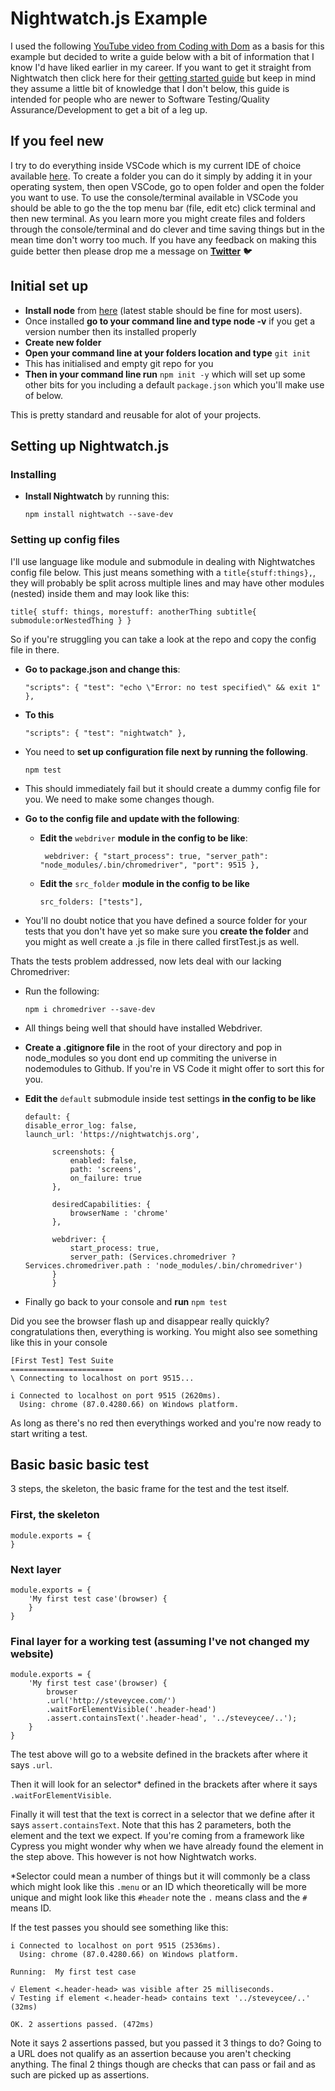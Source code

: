 # Nightwatch.js Example

I used the following [YouTube video from Coding with Dom](https://www.youtube.com/watch?v=Q8jIlG6WXvI) as a basis for this example but decided to write a guide below with a bit of information that I know I'd have liked earlier in my career. If you want to get it straight from Nightwatch then click here for their [getting started guide](https://nightwatchjs.org/gettingstarted/) but keep in mind they assume a little bit of knowledge that I don't below, this guide is intended for people who are newer to Software Testing/Quality Assurance/Development to get a bit of a leg up.

## If you feel new

I try to do everything inside VSCode which is my current IDE of choice available [here](https://code.visualstudio.com/). To create a folder you can do it simply by adding it in your operating system, then open VSCode, go to open folder and open the folder you want to use. To use the console/terminal available in VSCode you should be able to go the the top menu bar (file, edit etc) click terminal and then new terminal. As you learn more you might create files and folders through the console/terminal and do clever and time saving things but in the mean time don't worry too much. If you have any feedback on making this guide better then please drop me a message on **[Twitter](https://twitter.com/steveycee?lang=en)** 🐦

## Initial set up

- **Install node** from [here](https://nodejs.org/en/download/) (latest stable should be fine for most users).
- Once installed **go to your command line and type node -v** if you get a version number then its installed properly
- **Create new folder**
- **Open your command line at your folders location and type** `git init`
- This has initialised and empty git repo for you
- **Then in your command line run** `npm init -y` which will set up some other bits for you including a default `package.json` which you'll make use of below.

This is pretty standard and reusable for alot of your projects.

## Setting up Nightwatch.js

### Installing

- **Install Nightwatch** by running this:

  `npm install nightwatch --save-dev`

### Setting up config files

I'll use language like module and submodule in dealing with Nightwatches config file below. This just means something with a `title{stuff:things},`, they will probably be split across multiple lines and may have other modules (nested) inside them and may look like this:

`title{ stuff: things, morestuff: anotherThing subtitle{ submodule:orNestedThing } }`

So if you're struggling you can take a look at the repo and copy the config file in there.

- **Go to package.json and change this**:

  `"scripts": { "test": "echo \"Error: no test specified\" && exit 1" },`

- **To this**

  `"scripts": { "test": "nightwatch" },`

- You need to **set up configuration file next by running the following**.

  `npm test`

- This should immediately fail but it should create a dummy config file for you. We need to make some changes though.

- **Go to the config file and update with the following**:

  - **Edit the** `webdriver` **module in the config to be like**:

    ` webdriver: { "start_process": true, "server_path": "node_modules/.bin/chromedriver", "port": 9515 },`

  - **Edit the** `src_folder` **module in the config to be like**

    `src_folders: ["tests"],`

- You'll no doubt notice that you have defined a source folder for your tests that you don't have yet so make sure you **create the folder** and you might as well create a .js file in there called firstTest.js as well.

Thats the tests problem addressed, now lets deal with our lacking Chromedriver:

- Run the following:

  `npm i chromedriver --save-dev`

- All things being well that should have installed Webdriver.

- **Create a .gitignore file** in the root of your directory and pop in node_modules so you dont end up commiting the universe in nodemodules to Github. If you're in VS Code it might offer to sort this for you.

- **Edit the** `default` submodule inside test settings **in the config to be like**

  ```
  default: {
  disable_error_log: false,
  launch_url: 'https://nightwatchjs.org',

        screenshots: {
            enabled: false,
            path: 'screens',
            on_failure: true
        },

        desiredCapabilities: {
            browserName : 'chrome'
        },

        webdriver: {
            start_process: true,
            server_path: (Services.chromedriver ? Services.chromedriver.path : 'node_modules/.bin/chromedriver')
        }
        }

  ```

- Finally go back to your console and **run** `npm test`

Did you see the browser flash up and disappear really quickly? congratulations then, everything is working. You might also see something like this in your console

```
[First Test] Test Suite
=======================
\ Connecting to localhost on port 9515...

i Connected to localhost on port 9515 (2620ms).
  Using: chrome (87.0.4280.66) on Windows platform.
```

As long as there's no red then everythings worked and you're now ready to start writing a test.

## Basic basic basic test

3 steps, the skeleton, the basic frame for the test and the test itself.

### First, the skeleton

```
module.exports = {
}
```

### Next layer

```
module.exports = {
    'My first test case'(browser) {
    }
}
```

### Final layer for a working test (assuming I've not changed my website)

```
module.exports = {
    'My first test case'(browser) {
        browser
        .url('http://steveycee.com/')
        .waitForElementVisible('.header-head')
        .assert.containsText('.header-head', '../steveycee/..');
    }
}
```

The test above will go to a website defined in the brackets after where it says `.url`.

Then it will look for an selector\* defined in the brackets after where it says `.waitForElementVisible`.

Finally it will test that the text is correct in a selector that we define after it says `assert.containsText`. Note that this has 2 parameters, both the element and the text we expect. If you're coming from a framework like Cypress you might wonder why when we have already found the element in the step above. This however is not how Nightwatch works.

\*Selector could mean a number of things but it will commonly be a class which might look like this `.menu` or an ID which theoretically will be more unique and might look like this `#header` note the `.` means class and the `#` means ID.

If the test passes you should see something like this:

```
i Connected to localhost on port 9515 (2536ms).
  Using: chrome (87.0.4280.66) on Windows platform.

Running:  My first test case

√ Element <.header-head> was visible after 25 milliseconds.
√ Testing if element <.header-head> contains text '../steveycee/..' (32ms)

OK. 2 assertions passed. (472ms)
```

Note it says 2 assertions passed, but you passed it 3 things to do? Going to a URL does not qualify as an assertion because you aren't checking anything. The final 2 things though are checks that can pass or fail and as such are picked up as assertions.
